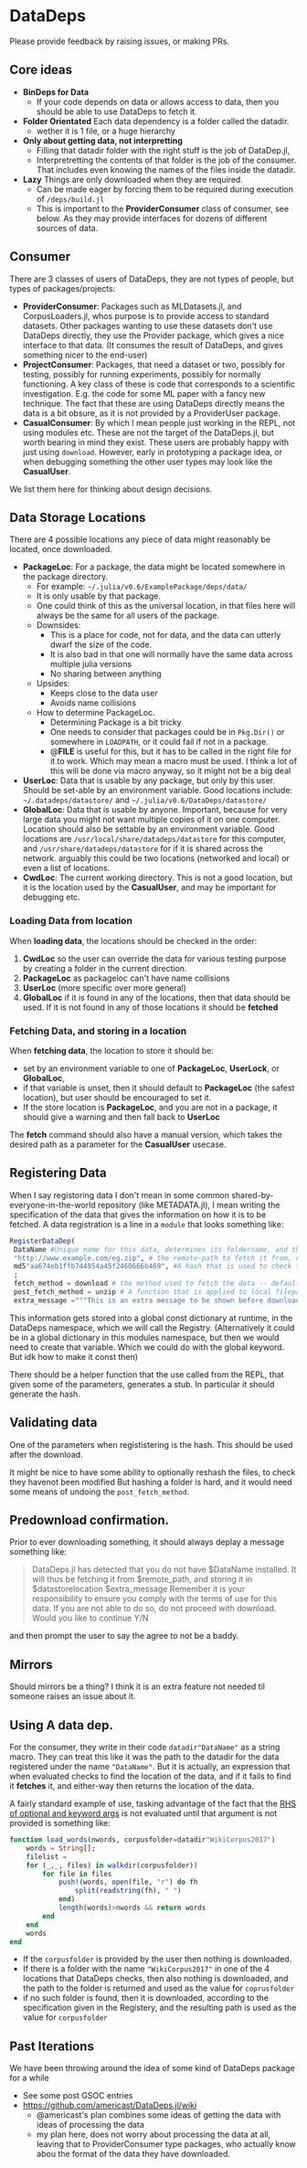 # DataDeps
Please provide feedback by raising issues, or making PRs.

<!--
[![Build Status](https://travis-ci.org/oxinabox/DataDeps.jl.svg?branch=master)](https://travis-ci.org/oxinabox/DataDeps.jl)

[![Coverage Status](https://coveralls.io/repos/oxinabox/DataDeps.jl/badge.svg?branch=master&service=github)](https://coveralls.io/github/oxinabox/DataDeps.jl?branch=master)

[![codecov.io](http://codecov.io/github/oxinabox/DataDeps.jl/coverage.svg?branch=master)](http://codecov.io/github/oxinabox/DataDeps.jl?branch=master)
-->


## Core ideas

 - **BinDeps for Data**
    - If your code depends on data or allows access to data, then you should be able to use DataDeps to fetch it.
 - **Folder Orientated** Each data dependency is a folder called the datadir.
    - wether it is 1 file, or a huge hierarchy 
 - **Only about getting data, not interpretting**
    - Filling that datadir folder with the right stuff is the job of DataDep.jl, 
    - Interpretretting the contents of that folder is the job of the consumer. That includes even knowing the names of the files inside the datadir.
 - **Lazy** Things are only downloaded when they are required. 
    - Can be made eager by forcing them to be required during execution of  `/deps/build.jl`
    - This is important to the **ProviderConsumer** class of consumer, see below. As they may provide interfaces for dozens of different sources of data.


## Consumer
There are 3 classes of users of DataDeps, they are not types of people, but types of packages/projects:

 - **ProviderConsumer**: Packages such as MLDatasets.jl, and CorpusLoaders.jl, whos purpose is to provide access to standard datasets. Other packages wanting to use these datasets don't use DataDeps directly, they use the Provider package, which gives a nice interface to that data. (It consumes the result of DataDeps, and gives something nicer to the end-user)
 - **ProjectConsumer**: Packages, that need a dataset or two, possibly for testing, possibly for running experiments, possibly for normally functioning. A key class of these is code that corresponds to a scientific investigation. E.g. the code for some ML paper with a fancy new technique. The fact that these are using DataDeps directly means the data is a bit obsure, as it is not provided by a ProviderUser package. 
 - **CasualConsumer**: By which I mean people just working in the REPL, not using modules etc. These are not the target of the DataDeps.jl, but worth bearing in mind they exist. These users are probably happy with just using `download`. However, early in prototyping a package idea, or when debugging something the other user types may look like the **CasualUser**.

We list them here for thinking about design decisions. 





## Data Storage Locations
There are 4 possible locations any piece of data might reasonably be located, once downloaded.

 - **PackageLoc**: For a package, the data might be located somewhere in the package directory. 
    - For example: `~/.julia/v0.6/ExamplePackage/deps/data/`
    - It is only usable by that package.
    - One could think of this as the universal location, in that files here will always be the same for all users of the package.
    - Downsides:
       - This is a place for code, not for data, and the data can utterly dwarf the size of the code.
       - It is also bad in that one will normally have the same data across multiple julia versions
       - No sharing between anything
    - Upsides:
       - Keeps close to the data user
       - Avoids name collisions
    - How to determine PackageLoc.
       - Determining Package is a bit tricky
       - One needs to consider that packages could be in `Pkg.Dir()` or somewhere in `LOADPATH`, or it could fail if not in a package.
       - @__FILE__ is useful for this, but it has to be called in the right file for it to work. Which may mean a macro must be used. I think a lot of this will be done via macro anyway, so it might not be a big deal         
 - **UserLoc**: Data that is usable by any package, but only by this user. Should be set-able by an environment variable. Good locations include: `~/.datadeps/datastore/` and `~/.julia/v0.6/DataDeps/datastore/`
 - **GlobalLoc**: Data that is usable by anyone. Important, because for very large data you might not want multiple copies of it on one computer. Location should also be settable by an environment variable. Good locations are `/usr/local/share/datadeps/datastore` for this computer, and `/usr/share/datadeps/datastore` for if it is shared across the network. arguably this could be two locations (networked and local) or even a list of locations.
 - **CwdLoc**: The current working directory. This is not a good location, but it is the location used by the **CasualUser**, and may be important for debugging etc.
 
### Loading Data from location 
When **loading data**, the locations should be checked in the order:
 1. **CwdLoc** so the user can override the data for various testing purpose by creating a folder in the current direction.
 2. **PackageLoc** as packageloc can't have name collisions
 3. **UserLoc** (more specific over more general)
 4. **GlobalLoc**
 if it is found in any of the locations, then that data should be used.
 If it is not found in any of those locations it should be **fetched**
 
 
 ### Fetching Data, and storing in a location
 
When **fetching data**, the location to store it should be:
  - set by an environment variable to one of **PackageLoc**, **UserLock**, or **GlobalLoc**,
  - if that variable is unset, then it should default to **PackageLoc** (the safest location), but user should be encouraged to set it.
  - If the store location is **PackageLoc**, and you are not in a package, it should give a warning and then fall back to **UserLoc**
 
The **fetch** command should also have a manual version, which takes the desired path as a parameter for the **CasualUser** usecase.
 
## Registering Data
When I say registoring data I don't mean in some common shared-by-everyone-in-the-world repository (like METADATA.jl),
I mean writing the specification of the data that gives the information on how it is to be fetched.
A data registration is a line in a `module` that looks something like:

```julia
RegisterDataDep(
 DataName #Unique name for this data, determines its foldername, and the name used to represent it in code
 "http://www.example.com/eg.zip", # the remote-path to fetch it from, normally an URL. Passed to the `fetch_method`
 md5"aa674eb1ffb744954a45f2460666b469", #A hash that is used to check the data is right.
 ; 
 fetch_method = download # the method used to fetch the data -- defaults to `download`, takes remote-path as its first argument and localpath as its last. 
 post_fetch_method = unzip # A function that is applied to local filepath from fetch_method, to get do any post processing. Defaults to `indentity`
 extra_message ="""This is an extra message to be shown before downloading file"""
```

This information gets stored into a global const dictionary at runtime, in the DataDeps namespace, which we will call the Registry.
(Alternatively it could be in a global dictionary in this modules namespace, but then we would need to create that variable. Which we could do with the global keyword. But idk how to make it const then)

There should be a helper function that the use called from the REPL,
that given some of the parameters, generates a stub.
In particular it should generate the hash.

## Validating data
One of the parameters when regististering is the hash.
This should be used after the download.

It might be nice to have some ability to optionally reshash the files, to check they havenot been modified
But hashing a folder is hard, and it would need some means of undoing the `post_fetch_method`.

## Predownload confirmation.
Prior to ever downloading something,
it should always deplay a message something like:

> DataDeps.jl has detected that you do not have $DataName installed.
> It will thus be fetching it from $remote_path, and storing it in $datastorelocation
> $extra_message
> Remember it is your responsibility to ensure you comply with the terms of use for this data.
> If you are not able to do so, do not proceed with download.
> Would you like to continue Y/N

and then prompt the user to say the agree to not be a baddy.

## Mirrors
Should mirrors be a thing?
I think it is an extra feature not needed til someone raises an issue about it.

## Using A data dep.

For the consumer,
they write in their code `datadir"DataName"` as a string macro.
They can treat this like it was the path to the datadir for the data registered under the name `"DataName"`.
But it is actually, an expression that when evaluated checks to find the location of the data,
and if it fails to find it **fetches** it, and either-way then returns the location of the data.


A fairly standard example of use, tasking advantage of the fact that the [RHS of optional and keyword args](https://stackoverflow.com/a/40446356/179081) is not evaluated until that argument is not  provided is something like:

```julia 
function load_words(nwords, corpusfolder=datadir"WikiCorpus2017")
    words = String[];
    filelist = 
    for (_,_, files) in walkdir(corpusfolder))
        for file in files
            push!(words, open(file, "r") do fh
                split(readstring(fh), " ")
            end)
            length(words)>nwords && return words
        end
    end
    words
end
```

 - If the `corpusfolder` is provided by the user then nothing is downloaded.
 - If there is a folder with the name `"WikiCorpus2017"` in one of the 4 locations that DataDeps checks,
then also nothing is downloaded, and the path to the folder is returned and used as the value for `coprusfolder`
 - if no such folder is found, then it is downloaded, according to the specification given in the Registery, and the resulting path is used as the value for `corpusfolder`



## Past Iterations

We have been throwing around the idea of some kind of DataDeps package for a while
 - See some post GSOC entries
 - https://github.com/americast/DataDeps.jl/wiki 
   - @americast's plan combines some ideas of getting the data with ideas of processing the data
   - my plan here, does not worry about processing the data at all, leaving that to ProviderConsumer type packages, who actually know abou the format of the data they have downloaded.
 
 
